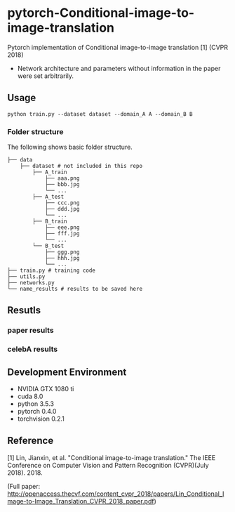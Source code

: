 # pytorch-Conditional-image-to-image-translation
Pytorch implementation of Conditional image-to-image translation [1] (CVPR 2018)
* Network architecture and parameters without information in the paper were set arbitrarily.

## Usage
```
python train.py --dataset dataset --domain_A A --domain_B B
```

### Folder structure
The following shows basic folder structure.
```
├── data
    ├── dataset # not included in this repo
        ├── A_train
            ├── aaa.png
            ├── bbb.jpg
            └── ...
        ├── A_test
            ├── ccc.png
            ├── ddd.jpg
            └── ...
        ├── B_train
            ├── eee.png
            ├── fff.jpg
            └── ...
        └── B_test
            ├── ggg.png
            ├── hhh.jpg
            └── ...
├── train.py # training code
├── utils.py
├── networks.py
└── name_results # results to be saved here
```

## Resutls
### paper results

### celebA results

## Development Environment
* NVIDIA GTX 1080 ti
* cuda 8.0
* python 3.5.3
* pytorch 0.4.0
* torchvision 0.2.1

## Reference
[1] Lin, Jianxin, et al. "Conditional image-to-image translation." The IEEE Conference on Computer Vision and Pattern Recognition (CVPR)(July 2018). 2018.

(Full paper: http://openaccess.thecvf.com/content_cvpr_2018/papers/Lin_Conditional_Image-to-Image_Translation_CVPR_2018_paper.pdf)
